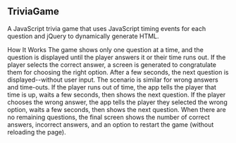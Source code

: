 ## TriviaGame

A JavaScript trivia game that uses JavaScript timing events for each question and jQuery to dynamically generate HTML.

How It Works
The game shows only one question at a time, and the question is displayed until the player answers it or their time runs out.
If the player selects the correct answer, a screen is generated to congratulate them for choosing the right option. After a few seconds, the next question is displayed--without user input.
The scenario is similar for wrong answers and time-outs.
If the player runs out of time, the app tells the player that time is up, waits a few seconds, then shows the next question.
If the player chooses the wrong answer, the app tells the player they selected the wrong option, waits a few seconds, then shows the next question.
When there are no remaining questions, the final screen shows the number of correct answers, incorrect answers, and an option to restart the game (without reloading the page).
